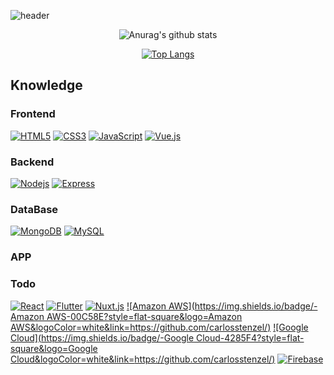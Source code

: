 ![header](https://capsule-render.vercel.app/api?type=wave&color=66ccff&animation=twinkling&height=180&text=Welcome)

<div align = center>

![Anurag's github stats](https://github-readme-stats.vercel.app/api?username=yongsoocho&show_icons=true&theme=gradient&include_all_commits=true)

</div>

<div align = center>
  
[![Top Langs](https://github-readme-stats.vercel.app/api/top-langs/?username=yongsoocho&layout=compact)](https://github.com/anuraghazra/github-readme-stats)

</div>

## Knowledge
### Frontend
[![HTML5](https://img.shields.io/badge/-HTML5-E34F26?style=flat-square&logo=html5&logoColor=white&link=https://github.com/carlosstenzel/)](https://github.com/carlosstenzel/)
[![CSS3](https://img.shields.io/badge/-CSS3-1572B6?style=flat-square&logo=css3&link=https://github.com/carlosstenzel/)](https://github.com/carlosstenzel/)
[![JavaScript](https://img.shields.io/badge/-JavaScript-yellow?style=flat-square&logoColor=white&logo=javascript&link=https://github.com/carlosstenzel/)](https://github.com/carlosstenzel/)
[![Vue.js](https://img.shields.io/badge/-Vue.js-4FC08D?style=flat-square&logo=Vue.js&logoColor=white&link=https://github.com/carlosstenzel/)](https://github.com/carlosstenzel/)

### Backend
[![Nodejs](https://img.shields.io/badge/-Nodejs-339933?style=flat-square&logo=Node.js&logoColor=white&link=https://github.com/carlosstenzel/)](https://github.com/carlosstenzel/)
[![Express](https://img.shields.io/badge/-Express-000000?style=flat-square&logo=Express&logoColor=white&link=https://github.com/carlosstenzel/)](https://github.com/carlosstenzel/)

### DataBase
[![MongoDB](https://img.shields.io/badge/-MongoDB-47A248?style=flat-square&logo=mongodb&logoColor=white&link=https://github.com/carlosstenzel/)](https://github.com/carlosstenzel/)
[![MySQL](https://img.shields.io/badge/-MySQL-4479A1?style=flat-square&logo=mongodb&logoColor=white&link=https://github.com/carlosstenzel/)](https://github.com/carlosstenzel/)

### APP

### Todo
[![React](https://img.shields.io/badge/-React-61DAFB?style=flat-square&logo=react&logoColor=white&link=https://github.com/carlosstenzel/)](https://github.com/carlosstenzel/)
[![Flutter](https://img.shields.io/badge/-Flutter-02569B?style=flat-square&logo=Flutter&logoColor=white&link=https://github.com/carlosstenzel/)](https://github.com/carlosstenzel/)
[![Nuxt.js](https://img.shields.io/badge/-Nuxt.js-00C58E?style=flat-square&logo=Nuxt.js&logoColor=white&link=https://github.com/carlosstenzel/)](https://github.com/carlosstenzel/)
[![Amazon AWS](https://img.shields.io/badge/-Amazon AWS-00C58E?style=flat-square&logo=Amazon AWS&logoColor=white&link=https://github.com/carlosstenzel/)](https://github.com/carlosstenzel/)
[![Google Cloud](https://img.shields.io/badge/-Google Cloud-4285F4?style=flat-square&logo=Google Cloud&logoColor=white&link=https://github.com/carlosstenzel/)](https://github.com/carlosstenzel/)
[![Firebase](https://img.shields.io/badge/-Firebase-FFCA28?style=flat-square&logo=Firebase&logoColor=white&link=https://github.com/carlosstenzel/)](https://github.com/carlosstenzel/)
